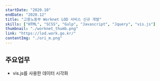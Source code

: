```yaml
---
startDate: "2020.10"
endDate: "2020.12"
title: "고용노동부 Worknet LOD 서비스 신규 개발"
skills: ["HTML", "SCSS", "Gulp", "Javascript", "Jquery", "vis.js"]
thumbnail: "./worknet_thumb.png"
link: "https://lod.work.go.kr/"
contentImg: "./ori_m.png"
---
```


## 주요업무

- vis.js를 사용한 데이터 시각화
